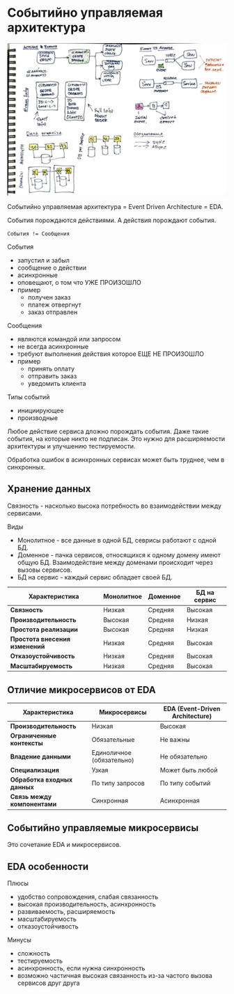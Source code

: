 # Событийно управляемая архитектура

![11.jpeg](img/11.jpeg)

Событийно управляемая архитектура = Event Driven Architecture = EDA.

События порождаются действиями. А действия порождают события.

```
События != Сообщения
```

События 
- запустил и забыл
- сообщение о действии
- асинхронные
- оповещают, о том что УЖЕ ПРОИЗОШЛО
- пример
  - получен заказ
  - платеж отвергнут
  - заказ отправлен

Сообщения
- являются командой или запросом
- не всегда асинхронные
- требуют выполнения действия которое ЕЩЕ НЕ ПРОИЗОШЛО
- пример
  - принять оплату
  - отправить заказ
  - уведомить клиента

Типы событий
- инициирующее
- производные

Любое действие сервиса дложно порождать события. 
Даже такие события, на которые никто не подписан. Это нужно для 
расширяемости архитектуры и улучшению тестируемости.

Обработка ошибок в асинхронных сервисах может быть труднее, чем в синхронных.

## Хранение данных

Связность - насколько высока потребность во взаимодействии между сервисами.

Виды
- Монолитное - все данные в одной БД, севрисы работают с одной БД.
- Доменное - пачка сервисов, относящихся к одному домену имеют общую БД. Взаимодействие между доменами происходит через вызовы сервисов.
- БД на сервис - каждый сервис обладает своей БД.

| Характеристика                  | Монолитное | Доменное | БД на сервис |
|---------------------------------|------------|----------|--------------|
| **Связность**                   | Низкая     | Средняя  | Высокая      |
| **Производительность**          | Высокая    | Средняя  | Низкая       |
| **Простота реализации**         | Высокая    | Средняя  | Низкая       |
| **Простота внесения изменений** | Низкая     | Средняя  | Высокая      |
| **Отказоустойчивость**          | Низкая     | Средняя  | Высокая      |
| **Масштабируемость**            | Низкая     | Средняя  | Высокая      |


## Отличие микросервисов от EDA

| Характеристика               | Микросервисы              | EDA (Event-Driven Architecture) |
|------------------------------|---------------------------|---------------------------------|
| **Производительность**       | Низкая                    | Высокая                         |
| **Ограниченные контексты**   | Обязательные              | Не важны                        |
| **Владение данными**         | Единоличное (обязательно) | Не обязательно                  |
| **Специализация**            | Узкая                     | Может быть любой                |
| **Обработка входных данных** | По типу запросов          | По типу событий                 |
| **Связь между компонентами** | Синхронная                | Асинхронная                     |


## Событийно управляемые микросервисы

Это сочетание EDA и микросервисов.

## EDA особенности

Плюсы
- удобство сопровождения, слабая связанность
- высокая производительность, асинхронность
- развиваемость, расширяемость
- масштабируемость
- отказоустойчивость

Минусы
- сложность
- тестируемость
- асинхронность, если нужна синхронность
- возможно частичная высокая связанность из-за частого вызова сервисов друг друга


